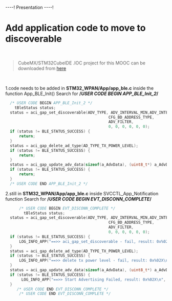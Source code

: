 ----!
Presentation
----!



# Add application code to move to discoverable
<br>

> CubeMX/STM32CubeIDE .IOC project for this MOOC can be downloaded from [here](https://github.com/stm32ws2023/STM32WBA5xMOOC/blob/main/MOOC_IOC/Hands-On_WS_WBA55.ioc)
<br>

1.code needs to be added in **STM32_WPAN/App/app_ble.c** inside the function App_BLE_Init() Search for **/*USER CODE BEGIN APP_BLE_Init_2*/**

```c
  /* USER CODE BEGIN APP_BLE_Init_2 */
    tBleStatus status;
  status = aci_gap_set_discoverable(ADV_TYPE, ADV_INTERVAL_MIN,ADV_INTERVAL_MAX,
                                             CFG_BD_ADDRESS_TYPE,
                                             ADV_FILTER,
                                             0, 0, 0, 0, 0, 0);
  if (status != BLE_STATUS_SUCCESS) {
	  return;
  }
  status = aci_gap_delete_ad_type(AD_TYPE_TX_POWER_LEVEL);
  if (status != BLE_STATUS_SUCCESS) {
	  return;
  }
  status = aci_gap_update_adv_data(sizeof(a_AdvData), (uint8_t*) a_AdvData);
  if (status != BLE_STATUS_SUCCESS) {
	  return;
  }
  /* USER CODE END APP_BLE_Init_2 */
```
2.still in **STM32_WPAN/App/app_ble.c** inside SVCCTL_App_Notification function Search for **/*USER CODE BEGIN EVT_DISCONN_COMPLETE*/**

```c
      /* USER CODE BEGIN EVT_DISCONN_COMPLETE */
        tBleStatus status;
  status = aci_gap_set_discoverable(ADV_TYPE, ADV_INTERVAL_MIN,ADV_INTERVAL_MAX,
                                             CFG_BD_ADDRESS_TYPE,
                                             ADV_FILTER,
                                             0, 0, 0, 0, 0, 0);
  if (status != BLE_STATUS_SUCCESS) {
	  LOG_INFO_APP("==>> aci_gap_set_discoverable - fail, result: 0x%02X\n", status);
  }
  status = aci_gap_delete_ad_type(AD_TYPE_TX_POWER_LEVEL);
  if (status != BLE_STATUS_SUCCESS) {
	  LOG_INFO_APP("==>> delete tx power level - fail, result: 0x%02X\n", status);
  }
  status = aci_gap_update_adv_data(sizeof(a_AdvData), (uint8_t*) a_AdvData);
  if (status != BLE_STATUS_SUCCESS) {
	   LOG_INFO_APP("==>> Start Advertising Failed, result: 0x%02X\n", status);
  }
     /* USER CODE END EVT_DISCONN_COMPLETE */
      /* USER CODE END EVT_DISCONN_COMPLETE */
```




